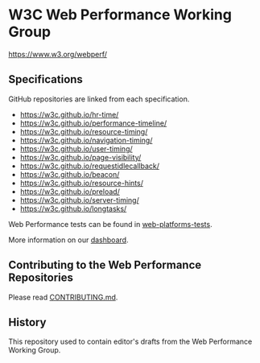 # W3C Web Performance Working Group

https://www.w3.org/webperf/

## Specifications

GitHub repositories are linked from each specification.

* https://w3c.github.io/hr-time/
* https://w3c.github.io/performance-timeline/
* https://w3c.github.io/resource-timing/
* https://w3c.github.io/navigation-timing/
* https://w3c.github.io/user-timing/
* https://w3c.github.io/page-visibility/
* https://w3c.github.io/requestidlecallback/
* https://w3c.github.io/beacon/
* https://w3c.github.io/resource-hints/
* https://w3c.github.io/preload/
* https://w3c.github.io/server-timing/
* https://w3c.github.io/longtasks/

Web Performance tests can be found in [web-platforms-tests][WPT].

More information on our [dashboard][db].

## Contributing to the Web Performance Repositories

Please read [CONTRIBUTING.md](CONTRIBUTING.md).

## History

This repository used to contain editor's drafts from the Web Performance Working Group.


[WPT]: https://github.com/w3c/web-platform-tests/
[db]:  https://bit.ly/w3c-webperf-status

